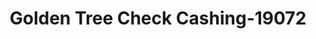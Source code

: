 ---
f_zip-code: 92071
f_state-code: CA
title: Golden Tree Check Cashing-19072
f_phone: 619-631-9300
f_city-only: Santee
f_address: 9805 Prospect Ave Ste 3039 Santee
f_location-unique-id: '19072'
slug: golden-tree-check-cashing-19072
updated-on: '2024-05-30T13:46:58.046Z'
created-on: '2024-05-30T13:36:59.803Z'
published-on: '2024-05-30T13:54:32.469Z'
f_city-state: cms/city/santee-ca.md
f_company: cms/company/golden-tree-check-cashing.md
f_state: cms/state/california.md
layout: '[payday-loan].html'
tags: payday-loan
---